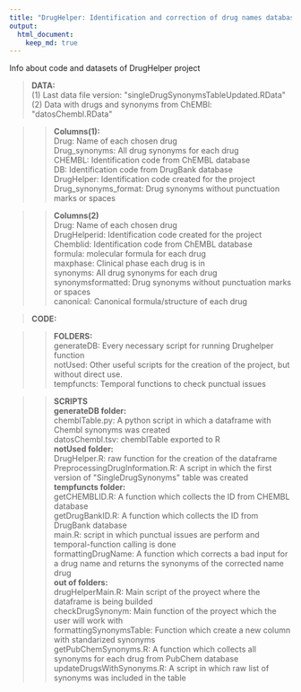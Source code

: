 ```yaml
---
title: "DrugHelper: Identification and correction of drug names database"
output: 
  html_document:
    keep_md: true
---
```



Info about code and datasets of DrugHelper project  

> **DATA:**  
  (1) Last data file version: "singleDrugSynonymsTableUpdated.RData"
  (2) Data with drugs and synonyms from ChEMBl: "datosChembl.RData"
  
 >> **Columns(1):**  
      Drug: Name of each chosen drug  
      Drug_synonyms: All drug synonyms for each drug  
      CHEMBL: Identification code from ChEMBL database  
      DB: Identification code from DrugBank database  
      DrugHelper: Identification code created for the project
      Drug_synonyms_format: Drug synonyms without punctuation marks or spaces
    
 >> **Columns(2)**  
      Drug: Name of each chosen drug  
      DrugHelperid: Identification code created for the project  
      Chemblid: Identification code from ChEMBL database  
      formula: molecular formula for each drug  
      maxphase: Clinical phase each drug is in  
      synonyms: All drug synonyms for each drug  
      synonymsformatted: Drug synonyms without punctuation marks or spaces  
      canonical: Canonical formula/structure of each drug  
      
> **CODE:**  

>> **FOLDERS:**  
  generateDB: Every necessary script for running Drughelper function  
  notUsed: Other useful scripts for the creation of the project, but without direct use.  
  tempfuncts: Temporal functions to check punctual issues  
  
>> **SCRIPTS**  
  __generateDB folder:__  
  chemblTable.py: A python script in which a dataframe with Chembl synonyms was created  
  datosChembl.tsv: chemblTable exported to R  
  __notUsed folder:__  
  DrugHelper.R: raw function for the creation of the dataframe  
  PreprocessingDrugInformation.R: A script in which the first version of "SingleDrugSynonyms" table was created  
  __tempfuncts folder:__  
  getCHEMBLID.R: A function which collects the ID from CHEMBL database  
  getDrugBankID.R: A function which collects the ID from DrugBank database  
  main.R: script in which punctual issues are perform and temporal-function calling is done  
  formattingDrugName: A function which corrects a bad input for a drug name and returns the synonyms of the corrected name drug  
  __out of folders:__  
  drugHelperMain.R: Main script of the proyect where the dataframe is being builded  
  checkDrugSynonym: Main function of the proyect which the user will work with  
  formattingSynonymsTable: Function which create a new column with standarized synonyms  
  getPubChemSynonyms.R: A function which collects all synonyms for each drug from PubChem database  
  updateDrugsWithSynonyms.R: A script in which raw list of synonyms was included in the table  
  

